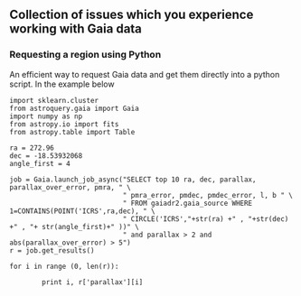 ## Collection of issues which you experience working with Gaia data



### Requesting a region using Python

An efficient way to request Gaia data and get them directly into a python script.
In the example below 

```
import sklearn.cluster
from astroquery.gaia import Gaia
import numpy as np
from astropy.io import fits
from astropy.table import Table

ra = 272.96
dec = -18.53932068
angle_first = 4

job = Gaia.launch_job_async("SELECT top 10 ra, dec, parallax, parallax_over_error, pmra, " \
                            " pmra_error, pmdec, pmdec_error, l, b " \
                            " FROM gaiadr2.gaia_source WHERE 1=CONTAINS(POINT('ICRS',ra,dec), " \
                            " CIRCLE('ICRS',"+str(ra) +" , "+str(dec) +" , "+ str(angle_first)+" ))" \
                            " and parallax > 2 and abs(parallax_over_error) > 5")
r = job.get_results()

for i in range (0, len(r)):

        print i, r['parallax'][i]

```



